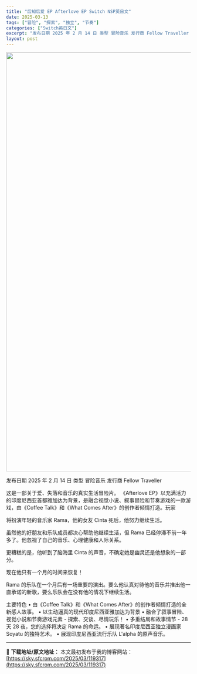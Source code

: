 ```yaml
---
title: "后知后爱 EP Afterlove EP Switch NSP英日文"
date: 2025-03-13
tags: ["冒险", "探索", "独立", "节奏"]
categories: ["Switch英日文"]
excerpt: "发布日期 2025 年 2 月 14 日 类型 冒险音乐 发行商 Fellow Traveller 这是一部关于爱、失落和音乐的真实生活冒险片。 《Afterlove EP》以充满活力的印度尼西亚首都雅加达为背景，是融合视觉小说、叙事冒险和节奏游戏的一款游戏，由《Coffee Talk》和《What&hellip;"
layout: post
---
```


<img class="aligncenter size-full wp-image-119318" src="https://sky.sfcrom.com/wp-content/uploads/2025/03/2025031308062137.webp" alt="" width="700" height="1142" />

发布日期 2025 年 2 月 14 日
类型 冒险音乐
发行商 Fellow Traveller

这是一部关于爱、失落和音乐的真实生活冒险片。
《Afterlove EP》以充满活力的印度尼西亚首都雅加达为背景，是融合视觉小说、叙事冒险和节奏游戏的一款游戏，由《Coffee Talk》和《What Comes After》的创作者倾情打造。玩家

将扮演年轻的音乐家 Rama，他的女友 Cinta 死后，他努力继续生活。

虽然他的好朋友和乐队成员都决心帮助他继续生活，但 Rama 已经停滞不前一年多了。他忽视了自己的音乐、心理健康和人际关系。

更糟糕的是，他听到了脑海里 Cinta 的声音，不确定她是幽灵还是他想象的一部分。

现在他只有一个月的时间来恢复！

Rama 的乐队在一个月后有一场重要的演出。要么他认真对待他的音乐并推出他一直承诺的新歌，要么乐队会在没有他的情况下继续生活。

主要特色
• 由《Coffee Talk》和《What Comes After》的创作者倾情打造的全新感人故事。
• 以生动逼真的现代印度尼西亚雅加达为背景
• 融合了叙事冒险、视觉小说和节奏游戏元素 - 探索、交谈、尽情玩乐！
• 多重结局和故事情节 - 28 天 28 夜，您的选择将决定 Rama 的命运。
• 展现著名印度尼西亚独立漫画家 Soyatu 的独特艺术。
• 展现印度尼西亚流行乐队 L'alpha 的原声音乐。

---
📖 **下载地址/原文地址：** 本文最初发布于我的博客网站：[https://sky.sfcrom.com/2025/03/119317](https://sky.sfcrom.com/2025/03/119317)
